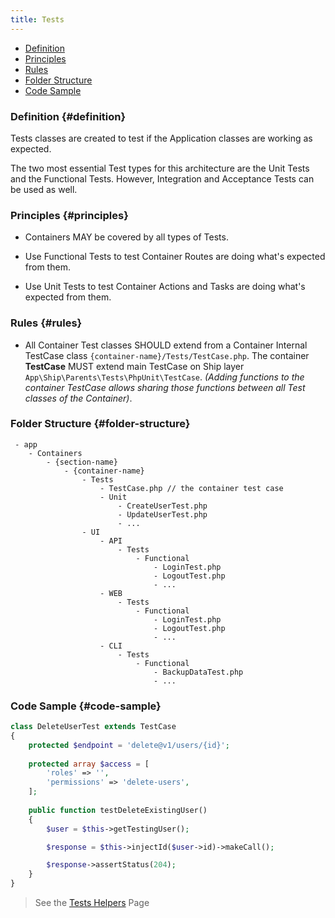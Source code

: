 ```yaml
---
title: Tests
---
```


* [Definition](#definition)
* [Principles](#principles)
* [Rules](#rules)
* [Folder Structure](#folder-structure)
* [Code Sample](#code-sample)

### Definition {#definition}

Tests classes are created to test if the Application classes are working as expected.

The two most essential Test types for this architecture are the Unit Tests and the Functional Tests. However, Integration and Acceptance Tests can be used as well.

### Principles {#principles}

- Containers MAY be covered by all types of Tests.

- Use Functional Tests to test Container Routes are doing what's expected from them.

- Use Unit Tests to test Container Actions and Tasks are doing what's expected from them.

### Rules {#rules}

- All Container Test classes SHOULD extend from a Container Internal TestCase class `{container-name}/Tests/TestCase.php`. The container **TestCase** MUST extend main TestCase on Ship layer `App\Ship\Parents\Tests\PhpUnit\TestCase`. *(Adding functions to the container TestCase allows sharing those functions between all Test classes of the Container)*.

### Folder Structure {#folder-structure}

```
 - app
    - Containers
        - {section-name}
            - {container-name}
                - Tests
                    - TestCase.php // the container test case
                    - Unit
                        - CreateUserTest.php
                        - UpdateUserTest.php
                        - ...
                - UI
                    - API
                        - Tests
                            - Functional
                                - LoginTest.php
                                - LogoutTest.php
                                - ...
                    - WEB
                        - Tests
                            - Functional
                                - LoginTest.php
                                - LogoutTest.php
                                - ...
                    - CLI
                        - Tests
                            - Functional
                                - BackupDataTest.php
                                - ...
```

### Code Sample {#code-sample}

```php
class DeleteUserTest extends TestCase
{
    protected $endpoint = 'delete@v1/users/{id}';
    
    protected array $access = [
        'roles' => '',
        'permissions' => 'delete-users',
    ];
    
    public function testDeleteExistingUser()
    {
        $user = $this->getTestingUser();

        $response = $this->injectId($user->id)->makeCall();

        $response->assertStatus(204);
    }
}
```

> See the [Tests Helpers](../Miscellaneous/tests-helpers) Page
